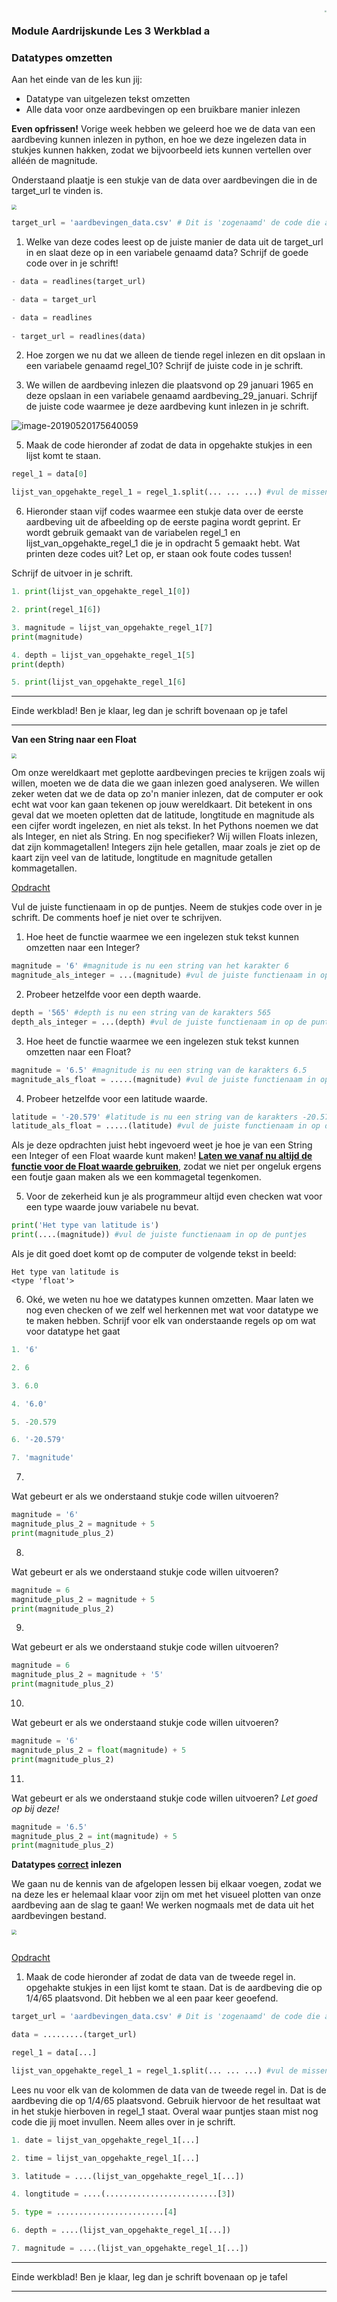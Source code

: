 <img src="../../img/Logo cs-certificate.jpg" style="zoom:20%" align="right">

### Module Aardrijskunde Les 3 Werkblad a

### Datatypes omzetten

Aan het einde van de les kun jij:

- Datatype van uitgelezen tekst omzetten
- Alle data voor onze aardbevingen op een bruikbare manier inlezen

**Even opfrissen!**
Vorige week hebben we geleerd hoe we de data van een aardbeving kunnen inlezen in python, en hoe we deze ingelezen data in stukjes kunnen hakken, zodat we bijvoorbeeld iets kunnen vertellen over alléén de magnitude. 

Onderstaand plaatje is een stukje van de data over aardbevingen die in de target_url te vinden is. 

<img src="../../img/data.png"
style="zoom:50%">

```python
target_url = 'aardbevingen_data.csv' # Dit is 'zogenaamd' de code die aangeeft waar dit bestand terug te vinden is.
```

1) Welke van deze codes leest op de juiste manier de data uit de target_url in en slaat deze op in een variabele genaamd data? Schrijf de goede code over in je schrift!

```python
- data = readlines(target_url)

- data = target_url

- data = readlines
        
- target_url = readlines(data)
```

2) Hoe zorgen we nu dat we alleen de tiende regel inlezen en dit opslaan in een variabele genaamd regel_10? Schrijf de juiste code in je schrift.

3) We willen de aardbeving inlezen die plaatsvond op 29 januari 1965 en deze opslaan in een variabele genaamd aardbeving_29_januari. Schrijf de juiste code waarmee je deze aardbeving kunt inlezen in je schrift.

![image-20190520175640059](../../img/data_regel_0_ingelezen.png)

5) Maak de code hieronder af zodat de data in opgehakte stukjes in een lijst komt te staan.

```python
regel_1 = data[0]

lijst_van_opgehakte_regel_1 = regel_1.split(... ... ...) #vul de missende tekens in op de stippellijnen.
```

6) Hieronder staan vijf codes waarmee een stukje data over de eerste aardbeving uit de afbeelding op de eerste pagina wordt geprint. Er wordt gebruik gemaakt van de variabelen regel_1 en lijst_van_opgehakte_regel_1 die je in opdracht 5 gemaakt hebt. Wat printen deze codes uit? Let op, er staan ook foute codes tussen! 

Schrijf de uitvoer in je schrift.

```python
1. print(lijst_van_opgehakte_regel_1[0])               
```

```python
2. print(regel_1[6])   
```

```python
3. magnitude = lijst_van_opgehakte_regel_1[7]
print(magnitude)
```

```python
4. depth = lijst_van_opgehakte_regel_1[5]
print(depth)
```

```python
5. print(lijst_van_opgehakte_regel_1[6]
```

------

Einde werkblad! Ben je klaar, leg dan je schrift bovenaan op je tafel 


<div style="page-break-after: always;"></div>

------

**Van een String naar een Float**

<img src="../../img/data.png"
style="zoom:50%">

Om onze wereldkaart met geplotte aardbevingen precies te krijgen zoals wij willen, moeten we de data die we gaan inlezen goed analyseren. We willen zeker weten dat we de data op zo'n manier inlezen, dat de computer er ook echt wat voor kan gaan tekenen op jouw wereldkaart. Dit betekent in ons geval dat we moeten opletten dat de latitude, longtitude en magnitude als een cijfer wordt ingelezen, en niet als tekst.
In het Pythons noemen we dat als Integer, en niet als String. En nog specifieker? Wij willen Floats inlezen, dat zijn kommagetallen! Integers zijn hele getallen, maar zoals je ziet op de kaart zijn veel van de latitude, longtitude en magnitude getallen kommagetallen.

<u>Opdracht</u>

Vul de juiste functienaam in op de puntjes. Neem de stukjes code over in je schrift. De comments hoef je niet over te schrijven.

1) Hoe heet de functie waarmee we een ingelezen stuk tekst kunnen omzetten naar een Integer? 

```python
magnitude = '6' #magnitude is nu een string van het karakter 6
magnitude_als_integer = ...(magnitude) #vul de juiste functienaam in op de puntjes
```

2) Probeer hetzelfde voor een depth waarde. 

```python
depth = '565' #depth is nu een string van de karakters 565
depth_als_integer = ...(depth) #vul de juiste functienaam in op de puntjes
```

3) Hoe heet de functie waarmee we een ingelezen stuk tekst kunnen omzetten naar een Float? 

```python
magnitude = '6.5' #magnitude is nu een string van de karakters 6.5
magnitude_als_float = .....(magnitude) #vul de juiste functienaam in op de puntjes
```

4) Probeer hetzelfde voor een latitude waarde. 

```python
latitude = '-20.579' #latitude is nu een string van de karakters -20.579
latitude_als_float = .....(latitude) #vul de juiste functienaam in op de puntjes
```

Als je deze opdrachten juist hebt ingevoerd weet je hoe je van een String een Integer of een Float waarde kunt maken! **<u>Laten we vanaf nu altijd de functie voor de Float waarde gebruiken</u>**, zodat we niet per ongeluk ergens een foutje gaan maken als we een kommagetal tegenkomen.

5) Voor de zekerheid kun je als programmeur altijd even checken wat voor een type waarde jouw variabele nu bevat. 

```python
print('Het type van latitude is') 
print(....(magnitude)) #vul de juiste functienaam in op de puntjes
```

Als je dit goed doet komt op de computer de volgende tekst in beeld:

```
Het type van latitude is
<type 'float'>
```

6) Oké, we weten nu hoe we datatypes kunnen omzetten. Maar laten we nog even checken of we zelf wel herkennen met wat voor datatype we te maken hebben. Schrijf voor elk van onderstaande regels op om wat voor datatype het gaat

```python
1. '6' 

2. 6

3. 6.0

4. '6.0'

5. -20.579

6. '-20.579'

7. 'magnitude'

```

7)

Wat gebeurt er als we onderstaand stukje code willen uitvoeren?

```python
magnitude = '6'
magnitude_plus_2 = magnitude + 5 
print(magnitude_plus_2)
```

8) 

Wat gebeurt er als we onderstaand stukje code willen uitvoeren?

```python
magnitude = 6
magnitude_plus_2 = magnitude + 5 
print(magnitude_plus_2)
```

9) 

Wat gebeurt er als we onderstaand stukje code willen uitvoeren?

```python
magnitude = 6
magnitude_plus_2 = magnitude + '5' 
print(magnitude_plus_2)
```

10) 

Wat gebeurt er als we onderstaand stukje code willen uitvoeren?

```python
magnitude = '6'
magnitude_plus_2 = float(magnitude) + 5 
print(magnitude_plus_2)
```

11) 

Wat gebeurt er als we onderstaand stukje code willen uitvoeren? *Let goed op bij deze!* 

```python
magnitude = '6.5'
magnitude_plus_2 = int(magnitude) + 5 
print(magnitude_plus_2)
```

**Datatypes <u>correct</u> inlezen**

We gaan nu de kennis van de afgelopen lessen bij elkaar voegen, zodat we na deze les er helemaal klaar voor zijn om met het visueel plotten van onze aardbeving aan de slag te gaan! We werken nogmaals met de  data uit het aardbevingen bestand. 

<img src="../../img/data.png"
style="zoom:50%">

```python

```

<u>Opdracht</u>

1) Maak de code hieronder af zodat de data van de tweede regel in.  opgehakte stukjes in een lijst komt te staan. Dat is de aardbeving die op 1/4/65 plaatsvond. Dit hebben we al een paar keer geoefend.

```python
target_url = 'aardbevingen_data.csv' # Dit is 'zogenaamd' de code die aangeeft waar dit bestand terug te vinden is.

data = .........(target_url)

regel_1 = data[...]

lijst_van_opgehakte_regel_1 = regel_1.split(... ... ...) #vul de missende tekens in op de stippellijnen.
```

Lees nu voor elk van de kolommen de data van de tweede regel in. Dat is de aardbeving die op 1/4/65 plaatsvond. Gebruik hiervoor de het resultaat wat in het stukje hierboven in regel_1 staat. Overal waar puntjes staan mist nog code die jij moet invullen. Neem alles over in je schrift.

```python
1. date = lijst_van_opgehakte_regel_1[...] 

2. time = lijst_van_opgehakte_regel_1[...]

3. latitude = ....(lijst_van_opgehakte_regel_1[...])

4. longtitude = ....(.........................[3])

5. type = ........................[4]

6. depth = ....(lijst_van_opgehakte_regel_1[...])

7. magnitude = ....(lijst_van_opgehakte_regel_1[...])
```

------

Einde werkblad! Ben je klaar, leg dan je schrift bovenaan op je tafel 

------

